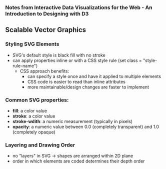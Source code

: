 ### Notes from Interactive Data Visualizations for the Web - An Introduction to Designing with D3 

## Scalable Vector Graphics 
### Styling SVG Elements
- SVG's default style is black fill with no stroke
- can apply properties inline or with a CSS style rule (set class = "style-rule-name")
  - CSS approach benefits:
    - can specify a style once and have it applied to multiple elements
    - CSS code is easier to read than inline attributes
    - more maintainable/design changes are faster to implement
    
### Common SVG properties:
- **fill**: a color value
- **stroke**: a color value
- **stroke-wdith**: a numeric measurement (typically in pixels)
- **opacity**: a numeric value between 0.0 (completely transparent) and 1.0 (completely opaque)

### Layering and Drawing Order
- no "layers" in SVG -> shapes are arranged within 2D plane
- order in which elements are coded determines their depth order 
